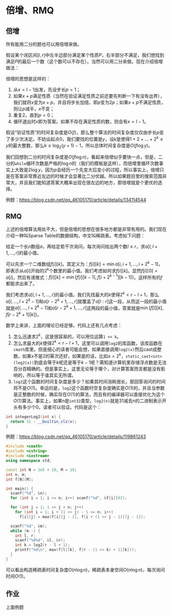 # 倍增、RMQ



## 倍增

所有能用二分的题也可以用倍增来做。

假设某个闭区间$[l,r]$中左半边部分满足某个性质$P$，右半部分不满足，我们想找到满足$P$的最后一个数（这个数可以不存在）。当然可以用二分来做。现在介绍倍增做法：



倍增的思想是这样的：

1. 从$x=l-1$出发，先设步长$p=1$；
2. 如果$x+p$满足性质（当然在验证满足性质之前还要先判断一下有没有出界），我们就将$x$变为$x+p$，并且将步长加倍，即$p$变为$2p$；如果$x+p$不满足性质，则让$p$减半，$x$不变；
3. 重复2，直到$p=0$；
4. 循环退出时$x$即为答案。如果不存在满足性质的数，则会有$x=l-1$。



假设“验证性质”的时间复杂度是$O(f)$，那么整个算法的时间复杂度仅仅由步长$p$变了多少次决定。不妨设起点$0$，我们要找的位置是$y$，设$k$是使得$1+2+...+2^k\le y$的最大整数，那么$k\le \log_2(y+1)-1$，所以总体时间复杂度是$O(f\log y)$。



我们回想到二分的时间复杂度是$O(f\log n)$，看起来倍增似乎要快一点，但是，二分的`while`循环次数是严格的$\log n$的（我们的模板是这样），而倍增里循环次数事实上大致是$2\log y$，因为$p$会经历一个先变大后变小的过程，所以事实上，倍增只是在答案非常靠近左边的时候才会显著比二分优越。所以如果题目里的搜索范围非常大，并且我们能知道答案大概率出现在很左边的地方，那倍增就是个更优的选择。



例题：https://blog.csdn.net/qq_46105170/article/details/134114544



## RMQ

上述的倍增算法用处不大，但是倍增的思想在很多地方都是非常有用的。我们现在介绍一种叫Sparse Table的数据结构，中文叫稀疏表。考虑如下问题：

给定一个长$n$数组$a$，再给定若干次询问，每次询问给出两个数$l\le r$，求$a[l, l+1, ..., r]$的最小值。

可以先求一个二维数组$f[i][k]$，其定义为：$f[i][k]=\min a[i, i+1, ..., i+2^k-1]$，即表示从$a[i]$开始的$2^k$个数里的最小值。我们考虑如何求$f[i][k]$。显然$f[i][0]=a[i]$，然后有递推式：$f[i][k]=\min \{f[i][k-1], f[i+2^{k-1}][k-1]\}$。这样所有的$f$都能求出来了。



我们考虑求$a[l, l+1, ..., r]$的最小值。我们先找最大的$k$使得$2^k<r-l+1$，那么$a[l, ..., l+2^k-1]$和$a[r-2^k+1, ..., r]$就覆盖了$a[l:r]$这一段，从而这一段的最小值就是$a[l, ..., l+2^k-1]$和$a[r-2^k+1, ..., r]$这两段的最小值，答案就是$\min \{f[l][k],f[r-2^k+1][k]\}$。



数学上来讲，上面的理论已经足够。代码上还有几点考虑：

1. 怎么迅速求$2^k$，这是很容易的，可以用位运算`1 << k`。
2. 怎么求最大的$k$使得$2^k<r-l+1$，这里可以调用`log2`的库函数，该库函数在`cmath`库里。但是细心的读者可能会想，如果直接调用`log2(x)`然后cast成整数，如果$x$不是$2$的幂次还好，如果是的话，比如$x=2^k$，`static_cast<int>(log2(x))`到底会等于$k$呢还是等于$k-1$呢？需知道计算机里存储浮点数是无法百分百精确的。但是事实上，这里无论等于哪个，对计算答案而言都是没有影响的，所以等于谁其实无所谓。
3. `log2`这个函数的时间复杂度是多少？如果其时间消耗很长，那回答询问的时间将不是$O(1)$。幸运的是，`log2`这个函数时空复杂度确实是$O(1)$的，并且当参数是正整数的时候，确实存在$O(1)$的算法，而且有的编译器可以直接优化为这个$O(1)$算法。事实上，如果$n$是`int32`类型，`log2(n)`就是$31$减去$n$的二进制表示开头有多少个$0$。读者可以验证。代码是这个：

```cpp
int integerLog2(int x) {
  return 31 - __builtin_clz(x);
}
```



例题：https://blog.csdn.net/qq_46105170/article/details/119861243

```cpp
#include <cmath>
#include <cstring>
#include <iostream>
using namespace std;

const int N = 2e5 + 10, M = 19;
int n, m;
int f[N][M];

int main() {
  scanf("%d", &n);
  for (int i = 1; i <= n; i++) scanf("%d", &f[i][0]);

  for (int j = 1; 1 << j < n; j++)
    for (int i = 1; i + (1 << j) - 1 <= n; i++)
      f[i][j] = max(f[i][j - 1], f[i + (1 << j - 1)][j - 1]);

  scanf("%d", &m);
  while (m--) {
    int l, r;
    scanf("%d%d", &l, &r);
    int k = log2(r - l + 1);
    printf("%d\n", max(f[l][k], f[r - (1 << k) + 1][k]));
  }
}
```



可以看出构造稀疏表时间复杂度$O(n\log n)$，稀疏表本身空间$O(n\log n)$，每次询问时间$O(1)$。



## 作业

上面例题









